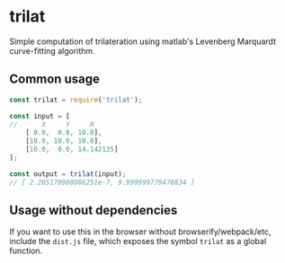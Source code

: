 # trilat

Simple computation of trilateration using
matlab's Levenberg Marquardt curve-fitting algorithm.


## Common usage

```javascript
const trilat = require('trilat');

const input = [
//      X     Y     R
    [ 0.0,  0.0, 10.0],
    [10.0, 10.0, 10.0],
    [10.0,  0.0, 14.142135]
];

const output = trilat(input);
// [ 2.205170988086251e-7, 9.999999779478834 ]
```


## Usage without dependencies

If you want to use this in the browser without browserify/webpack/etc,
include the `dist.js` file, which exposes the symbol `trilat` as a global function.

